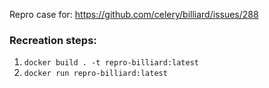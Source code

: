 Repro case for: https://github.com/celery/billiard/issues/288

### Recreation steps:

1. `docker build . -t repro-billiard:latest`
2. `docker run repro-billiard:latest`